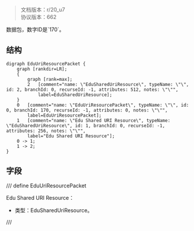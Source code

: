 # <!-- md:samp EduUriResourcePacket -->

> 文档版本：r/20_u7<br/>协议版本：662

<!-- md:samp EduUriResourcePacket -->数据包，数字ID是`170`。

## 结构

```viz
digraph EduUriResourcePacket {
	graph [rankdir=LR];
	{
		graph [rank=max];
		2	[comment="name: \"EduSharedUriResource\", typeName: \"\", id: 2, branchId: 0, recurseId: -1, attributes: 512, notes: \"\"",
			label=EduSharedUriResource];
	}
	0	[comment="name: \"EduUriResourcePacket\", typeName: \"\", id: 0, branchId: 170, recurseId: -1, attributes: 0, notes: \"\"",
		label=EduUriResourcePacket];
	1	[comment="name: \"Edu Shared URI Resource\", typeName: \"EduSharedUriResource\", id: 1, branchId: 0, recurseId: -1, attributes: 256, notes: \"\"",
		label="Edu Shared URI Resource"];
	0 -> 1;
	1 -> 2;
}

```

## 字段

/// define
EduUriResourcePacket

Edu Shared URI Resource：[<!-- md:samp EduSharedUriResource -->](refs/protocols/types/edushareduriresource.md)

- 类型：EduSharedUriResource。


///
